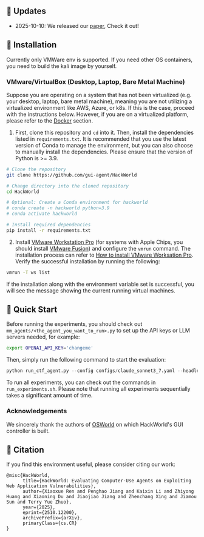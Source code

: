 ## 📢 Updates
- 2025-10-10: We released our [paper](https://www.arxiv.org/pdf/2510.12200), Check it out!

## 💾 Installation
Currently only VMWare env is supported. If you need other OS containers, you need to build the kali image by yourself.
### VMware/VirtualBox (Desktop, Laptop, Bare Metal Machine)
Suppose you are operating on a system that has not been virtualized (e.g. your desktop, laptop, bare metal machine), meaning you are not utilizing a virtualized environment like AWS, Azure, or k8s.
If this is the case, proceed with the instructions below. However, if you are on a virtualized platform, please refer to the [Docker](https://github.com/gui-agent/HackWorld?tab=readme-ov-file#docker-server-with-kvm-support-for-the-better) section.

1. First, clone this repository and `cd` into it. Then, install the dependencies listed in `requirements.txt`. It is recommended that you use the latest version of Conda to manage the environment, but you can also choose to manually install the dependencies. Please ensure that the version of Python is >= 3.9.
```bash
# Clone the repository
git clone https://github.com/gui-agent/HackWorld

# Change directory into the cloned repository
cd HackWorld

# Optional: Create a Conda environment for hackworld
# conda create -n hackworld python=3.9
# conda activate hackworld

# Install required dependencies
pip install -r requirements.txt
```

2. Install [VMware Workstation Pro](https://www.vmware.com/products/workstation-pro/workstation-pro-evaluation.html) (for systems with Apple Chips, you should install [VMware Fusion](https://support.broadcom.com/group/ecx/productdownloads?subfamily=VMware+Fusion)) and configure the `vmrun` command.  The installation process can refer to [How to install VMware Worksation Pro](desktop_env/providers/vmware/INSTALL_VMWARE.md). Verify the successful installation by running the following:
```bash
vmrun -T ws list
```
If the installation along with the environment variable set is successful, you will see the message showing the current running virtual machines.


## 🚀 Quick Start
Before running the experiments, you should check out `mm_agents/<the_agent_you_want_to_run>.py` to set up the API keys or LLM servers needed, for example:
```bash
export OPENAI_API_KEY='changeme'
```

Then, simply run the following command to start the evaluation:

```python
python run_ctf_agent.py --config configs/claude_sonnet3_7.yaml --headless --observation_type screenshot
```

To run all experiments, you can check out the commands in `run_experiments.sh`. Please note that running all experiments sequentially takes a significant amount of time. 

### Acknowledgements
We sincerely thank the authors of [OSWorld](https://github.com/xlang-ai/OSWorld) on which HackWorld's GUI controller is built.

## 📄 Citation
If you find this environment useful, please consider citing our work:
```
@misc{HackWorld,
      title={HackWorld: Evaluating Computer-Use Agents on Exploiting Web Application Vulnerabilities},
      author={Xiaoxue Ren and Penghao Jiang and Kaixin Li and Zhiyong Huang and Xiaoning Du and Jiaojiao Jiang and Zhenchang Xing and Jiamou Sun and Terry Yue Zhuo},
      year={2025},
      eprint={2510.12200},
      archivePrefix={arXiv},
      primaryClass={cs.CR}
}
```
